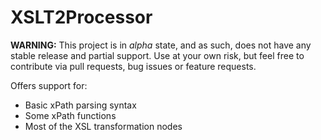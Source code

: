 XSLT2Processor
==============

**WARNING:** This project is in *alpha* state, and as such, does not have any stable release and partial support. Use at your own risk, but feel free to contribute via pull requests, bug issues or feature requests.

Offers support for:
- Basic xPath parsing syntax
- Some xPath functions
- Most of the XSL transformation nodes
